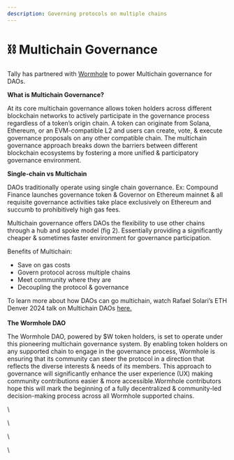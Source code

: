 ```yaml
---
description: Governing protocols on multiple chains
---
```


# ⛓️ Multichain Governance

Tally has partnered with [Wormhole](https://wormhole.com/) to power Multichain governance for DAOs. &#x20;

**What is Multichain Governance?**

At its core multichain governance allows token holders across different blockchain networks to actively participate in the governance process regardless of a token’s origin chain. A token can originate from Solana, Ethereum, or an EVM-compatible L2 and users can create, vote, & execute governance proposals on any other compatible chain. The multichain governance approach breaks down the barriers between different blockchain ecosystems by fostering a more unified & participatory governance environment.

**Single-chain vs Multichain**&#x20;

DAOs traditionally operate using single chain governance. Ex: Compound Finance launches governance token & Governor on Ethereum mainnet & all requisite governance activities take place exclusively on Ethereum and succumb to prohibitively high gas fees.

Multichain governance offers DAOs the flexibility to use other chains through a hub and spoke model (fig 2). Essentially providing a significantly cheaper & sometimes faster environment for governance participation.&#x20;

Benefits of Multichain:&#x20;

* Save on gas costs
* Govern protocol across multiple chains&#x20;
* Meet community where they are&#x20;
* Decoupling the protocol & governance&#x20;

To learn more about how DAOs can go multichain, watch Rafael Solari’s ETH Denver 2024 talk on Multichain DAOs [here.](https://twitter.com/tallyxyz/status/1762609578863198698)\
\
**The Wormhole DAO**

The Wormhole DAO, powered by $W token holders, is set to operate under this pioneering multichain governance system. By enabling token holders on any supported chain to engage in the governance process, Wormhole is ensuring that its community can steer the protocol in a direction that reflects the diverse interests & needs of its members. This approach to governance will significantly enhance the user experience (UX) making community contributions  easier & more accessible.Wormhole contributors hope this will mark the beginning of a fully decentralized & community-led decision-making process across all Wormhole supported chains.

\


\


\


\
